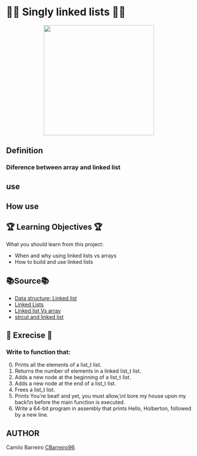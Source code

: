 # :man_technologist: Singly linked lists :man_technologist:
<p align="center">
  <img src="https://user-images.githubusercontent.com/66263776/88332013-80e79000-ccf3-11ea-97fb-a6046130aeed.jpg" width="300" height= "300">
</p>

## Definition
### Diference between array and linked list
## use
## How use
## :trophy: Learning Objectives :trophy:
What you should learn from this project:
* When and why using linked lists vs arrays
* How to build and use linked lists
## :books:Source:books:
* [Data structure: Linked list](https://www.youtube.com/watch?v=njTh_OwMljA "Video about linked list")
* [Linked Lists](https://www.youtube.com/watch?v=udapt4FGY20&feature=youtu.be&t=2m10s "Video Linked Lists - Richard Buckland")
* [Linked list Vs array](https://www.geeksforgeeks.org/linked-list-vs-array/ "Post about diferent between array and linked list")
* [strcut and linked list](https://www.cs.cmu.edu/~guna/15-123S11/Lectures/Lecture09.pdf "Pdf about linke list")
## :brain: Exrecise :brain:
### Write to function that:
0. Prints all the elements of a list_t list.
1. Returns the number of elements in a linked list_t list.
2. Adds a new node at the beginning of a list_t list.
3. Adds a new node at the end of a list_t list.
4. Frees a list_t list.
5. Prints You're beat! and yet, you must allow,\nI bore my house upon my back!\n before the main function is executed.
6. Write a 64-bit program in assembly that prints Hello, Holberton, followed by a new line.
## AUTHOR
Camilo Barreiro [CBarreiro96](https://github.com/CBarreiro96 "User Github").